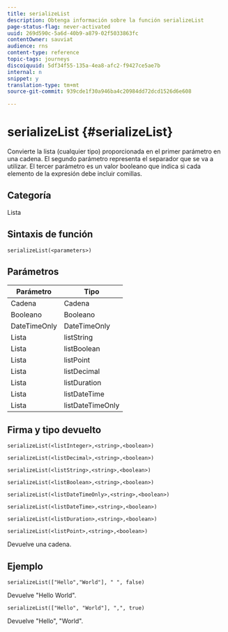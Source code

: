 ```yaml
---
title: serializeList
description: Obtenga información sobre la función serializeList
page-status-flag: never-activated
uuid: 269d590c-5a6d-40b9-a879-02f5033863fc
contentOwner: sauviat
audience: rns
content-type: reference
topic-tags: journeys
discoiquuid: 5df34f55-135a-4ea8-afc2-f9427ce5ae7b
internal: n
snippet: y
translation-type: tm+mt
source-git-commit: 939cde1f30a946ba4c20984dd72dcd1526d6e608

---
```



# serializeList {#serializeList}

Convierte la lista (cualquier tipo) proporcionada en el primer parámetro en una cadena. El segundo parámetro representa el separador que se va a utilizar. El tercer parámetro es un valor booleano que indica si cada elemento de la expresión debe incluir comillas.

## Categoría

Lista

## Sintaxis de función

`serializeList(<parameters>)`

## Parámetros

| Parámetro | Tipo |
|-----------|------------------|
| Cadena | Cadena |
| Booleano | Booleano |
| DateTimeOnly | DateTimeOnly |
| Lista | listString |
| Lista | listBoolean |
| Lista | listPoint |
| Lista | listDecimal |
| Lista | listDuration |
| Lista | listDateTime |
| Lista | listDateTimeOnly |

## Firma y tipo devuelto

`serializeList(<listInteger>,<string>,<boolean>)`

`serializeList(<listDecimal>,<string>,<boolean>)`

`serializeList(<listString>,<string>,<boolean>)`

`serializeList(<listBoolean>,<string>,<boolean>)`

`serializeList(<listDateTimeOnly>,<string>,<boolean>)`

`serializeList(<listDateTime>,<string>,<boolean>)`

`serializeList(<listDuration>,<string>,<boolean>)`

`serializeList(<listPoint>,<string>,<boolean>)`

Devuelve una cadena.

## Ejemplo

`serializeList(["Hello","World"], " ", false)`

Devuelve &quot;Hello World&quot;.

`serializeList(["Hello", "World"], ",", true)`

Devuelve &quot;Hello&quot;, &quot;World&quot;.
